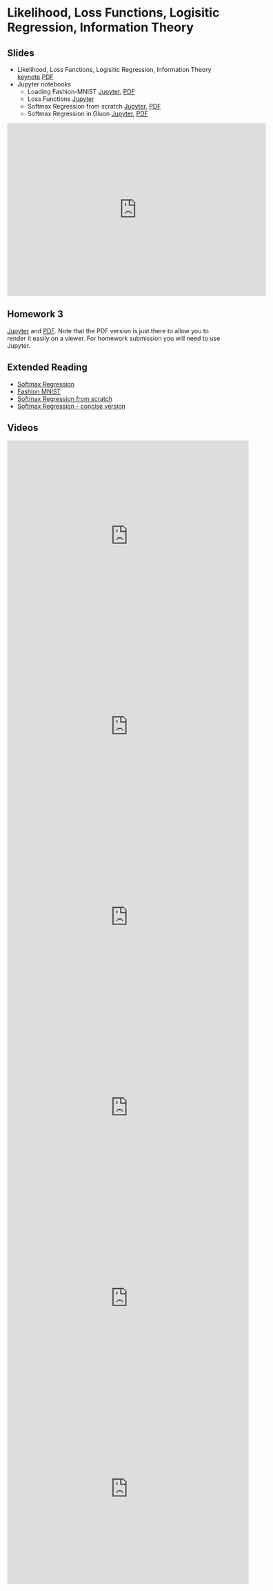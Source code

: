 # Likelihood, Loss Functions, Logisitic Regression, Information Theory

## Slides

* Likelihood, Loss Functions, Logisitic Regression, Information Theory
  [keynote](../../slides/2_5/5-Logistic.key)
  [PDF](../../slides/2_5/5-Logistic.pdf)
* Jupyter notebooks
  * Loading Fashion-MNIST [Jupyter](../../slides/2_5/fashion-mnist.ipynb),
  [PDF](../../slides/2_5/fashion-mnist.pdf)
  * Loss Functions [Jupyter](../../slides/2_5/loss.ipynb)
  * Softmax Regression from scratch [Jupyter](../../slides/2_5/softmax-regression-scratch.ipynb),
  [PDF](../../slides/2_5/softmax-regression-scratch.pdf)
  * Softmax Regression in Gluon [Jupyter](../../slides/2_5/softmax-regression-gluon.ipynb),
  [PDF](../../slides/2_5/softmax-regression-gluon.pdf)

<center><iframe src="http://docs.google.com/gview?url=http://courses.d2l.ai/berkeley-stat-157/slides/2_5/5-Logistic.pdf&embedded=true"
    style="width:600px; height:400px;" frameborder="0"></iframe></center>

## Homework 3

[Jupyter](../../homeworks/homework3.ipynb) and
[PDF](../../homeworks/homework3.pdf). Note that the PDF version is just
there to allow you to render it easily on a viewer. For homework
submission you will need to use Jupyter.

## Extended Reading

* [Softmax Regression](http://d2l.ai/chapter_linear-networks/softmax-regression.html)
* [Fashion MNIST](http://d2l.ai/chapter_linear-networks/fashion-mnist.html)
* [Softmax Regression from scratch](http://d2l.ai/chapter_linear-networks/softmax-regression-scratch.html)
* [Softmax Regression - concise version](http://d2l.ai/chapter_linear-networks/softmax-regression-gluon.html)

## Videos

<center><iframe width="560" height="441" src="https://www.youtube.com/embed/a5Xqpuc_Rrc" frameborder="0" allowfullscreen></iframe></center>

<center><iframe width="560" height="441" src="https://www.youtube.com/embed/yH_xwGnW-ig" frameborder="0" allowfullscreen></iframe></center>

<center><iframe width="560" height="441" src="https://www.youtube.com/embed/oqeZRCpG15Q" frameborder="0" allowfullscreen></iframe></center>

<center><iframe width="560" height="441" src="https://www.youtube.com/embed/jhJwNpidiqM" frameborder="0" allowfullscreen></iframe></center>

<center><iframe width="560" height="441" src="https://www.youtube.com/embed/VAU8yAhqJvg" frameborder="0" allowfullscreen></iframe></center>

<center><iframe width="560" height="441" src="https://www.youtube.com/embed/Ggh3JPGQoxw" frameborder="0" allowfullscreen></iframe></center>
